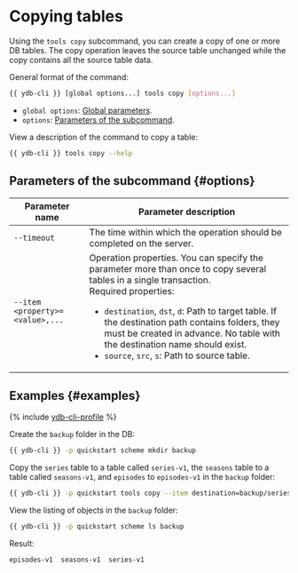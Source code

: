 # Copying tables

Using the `tools copy` subcommand, you can create a copy of one or more DB tables. The copy operation leaves the source table unchanged while the copy contains all the source table data.

General format of the command:

```bash
{{ ydb-cli }} [global options...] tools copy [options...]
```

* `global options`: [Global parameters](commands/global-options.md).
* `options`: [Parameters of the subcommand](#options).

View a description of the command to copy a table:

```bash
{{ ydb-cli }} tools copy --help
```

## Parameters of the subcommand {#options}

| Parameter name                  | Parameter description                                                                                                                                                                                                                                                                                                                                                                         |
|---------------------------------|-----------------------------------------------------------------------------------------------------------------------------------------------------------------------------------------------------------------------------------------------------------------------------------------------------------------------------------------------------------------------------------------------|
| `--timeout`                     | The time within which the operation should be completed on the server.                                                                                                                                                                                                                                                                                                                        |
| `--item <property>=<value>,...` | Operation properties. You can specify the parameter more than once to copy several tables in a single transaction.<br/>Required properties:<ul><li>`destination`, `dst`, `d`: Path to target table. If the destination path contains folders, they must be created in advance. No table with the destination name should exist.</li><li>`source`, `src`, `s`: Path to source table.</li></ul> |

## Examples {#examples}

{% include [ydb-cli-profile](../../_includes/ydb-cli-profile.md) %}

Create the `backup` folder in the DB:

```bash
{{ ydb-cli }} -p quickstart scheme mkdir backup
```

Copy the `series` table to a table called `series-v1`, the `seasons` table to a table called `seasons-v1`, and `episodes` to `episodes-v1` in the `backup` folder:

```bash
{{ ydb-cli }} -p quickstart tools copy --item destination=backup/series-v1,source=series --item destination=backup/seasons-v1,source=seasons --item destination=backup/episodes-v1,source=episodes
```

View the listing of objects in the `backup` folder:

```bash
{{ ydb-cli }} -p quickstart scheme ls backup
```

Result:

```text
episodes-v1  seasons-v1  series-v1
```
